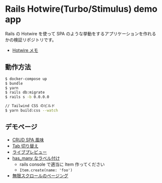 # Rails Hotwire(Turbo/Stimulus) demo app

Rails の Hotwire を使って SPA のような挙動をするアプリケーションを作れるかの検証リポジトリです。

- [Hotwire メモ](memo.md)

## 動作方法

```bash
$ docker-compose up
$ bundle
$ yarn
$ rails db:migrate
$ rails s -b 0.0.0.0

// Tailwind CSS のビルド
$ yarn build:css --watch
```

## デモページ

- [CRUD SPA 風味](http://localhost:3000/articles)
- [Tab 切り替え](http://localhost:3000/tabs)
- [ライブプレビュー](http://localhost:3000/pages/new)
- [has_many なラベル付け](http://localhost:3000/items/1)
  - rails console で適当に Item 作ってください
  - `Item.create(name: 'foo')`
- [無限スクロールのページング](http://localhost:3000/infinite_scrolls)
